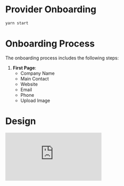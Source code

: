 # Provider Onboarding

```javascript
yarn start
```

# Onboarding Process

The onboarding process includes the following steps:

1. **First Page**:
   - Company Name
   - Main Contact
   - Website
   - Email
   - Phone
   - Upload Image

# Design

![service provider perspective.pdf](https://github.com/user-attachments/files/18432032/service.provider.perspective.pdf)
